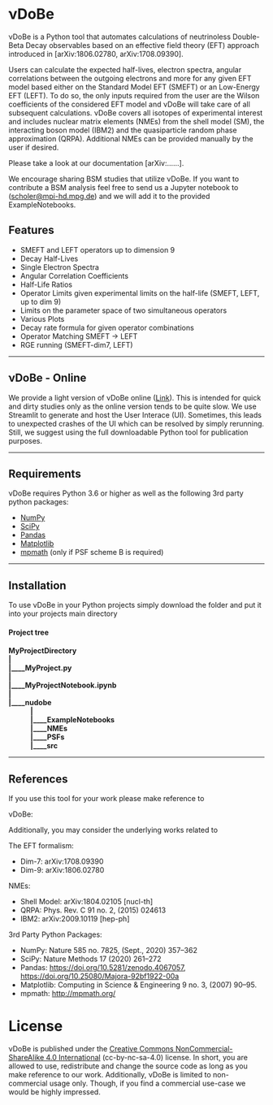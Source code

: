 # &nu;DoBe

&nu;DoBe is a Python tool that automates calculations of neutrinoless Double-Beta Decay observables based on an effective field theory (EFT) approach introduced in [arXiv:1806.02780, arXiv:1708.09390].

Users can calculate the expected half-lives, electron spectra, angular correlations between the outgoing electrons and more for any given EFT model based either on the Standard Model EFT (SMEFT) or an Low-Energy EFT (LEFT). To do so, the only inputs required from the user are the Wilson coefficients of the considered EFT model and &nu;DoBe will take care of all subsequent calculations. &nu;DoBe covers all isotopes of experimental interest and includes nuclear matrix elements (NMEs) from the shell model (SM), the interacting boson model (IBM2) and the quasiparticle random phase approximation (QRPA). Additional NMEs can be provided manually by the user if desired.

Please take a look at our documentation [arXiv:......].

We encourage sharing BSM studies that utilize &nu;DoBe. If you want to contribute a BSM analysis feel free to send us a 
Jupyter notebook to (scholer@mpi-hd.mpg.de) and we will add it to the provided ExampleNotebooks.

<h2> Features </h2>

- SMEFT and LEFT operators up to dimension 9
- Decay Half-Lives
- Single Electron Spectra
- Angular Correlation Coefficients
- Half-Life Ratios
- Operator Limits given experimental limits on the half-life (SMEFT, LEFT, up to dim 9)
- Limits on the parameter space of two simultaneous operators
- Various Plots
- Decay rate formula for given operator combinations
- Operator Matching SMEFT &rarr; LEFT
- RGE running (SMEFT-dim7, LEFT)

<hr>
<h2> &nu;DoBe - Online</h2>
We provide a light version of &nu;DoBe online (<a href="https://oscholer-nudobe-streamlit-4foz22.streamlit.app/">Link</a>). This is intended for quick and dirty studies only as the online version tends to be quite slow. We use Streamlit to generate and host the User Interace (UI). Sometimes, this leads to unexpected crashes of the UI which can be resolved by simply rerunning. Still, we suggest using the full downloadable Python tool for publication purposes.

<hr>
<h2> Requirements</h2>
&nu;DoBe requires Python 3.6 or higher as well as the following 3rd party python packages:

- <a href="https://numpy.org">NumPy</a>
- <a href="https://scipy.org">SciPy</a>
- <a href="https://pandas.pydata.org">Pandas<a>
 - <a href="https://matplotlib.org">Matplotlib</a>
 - <a href="http://mpmath.org/">mpmath</a> (only if PSF scheme B is required)
 
<hr>
<h2> Installation</h2>
To use &nu;DoBe in your Python projects simply download the folder and put it into your projects main directory

<h4> Project tree<h4>
MyProjectDirectory<br>
|<br>
|____MyProject.py<br>
|<br>
|____MyProjectNotebook.ipynb<br>
|<br>
|____nudobe<br>
&nbsp;&nbsp;&nbsp;&nbsp;&nbsp;&nbsp;&nbsp;&nbsp;&nbsp;&nbsp;&nbsp;&nbsp;        |<br>
&nbsp;&nbsp;&nbsp;&nbsp;&nbsp;&nbsp;&nbsp;&nbsp;&nbsp;&nbsp;&nbsp;&nbsp;        |____ExampleNotebooks<br>
&nbsp;&nbsp;&nbsp;&nbsp;&nbsp;&nbsp;&nbsp;&nbsp;&nbsp;&nbsp;&nbsp;&nbsp;        |____NMEs<br>
&nbsp;&nbsp;&nbsp;&nbsp;&nbsp;&nbsp;&nbsp;&nbsp;&nbsp;&nbsp;&nbsp;&nbsp;        |____PSFs<br>
&nbsp;&nbsp;&nbsp;&nbsp;&nbsp;&nbsp;&nbsp;&nbsp;&nbsp;&nbsp;&nbsp;&nbsp;        |____src<br>

<hr>
<h2> References</h2>

If you use this tool for your work please make reference to

&nu;DoBe:
 
Additionally, you may consider the underlying works related to

The EFT formalism:
 - Dim-7: arXiv:1708.09390
 - Dim-9: arXiv:1806.02780

NMEs:
 - Shell Model: arXiv:1804.02105 [nucl-th]
 - QRPA: Phys. Rev. C 91 no. 2, (2015) 024613
 - IBM2: arXiv:2009.10119 [hep-ph]
 
3rd Party Python Packages:
 - NumPy: Nature 585 no. 7825, (Sept., 2020) 357–362
 - SciPy: Nature Methods 17 (2020) 261–272
 - Pandas: https://doi.org/10.5281/zenodo.4067057, https://doi.org/10.25080/Majora-92bf1922-00a
 - Matplotlib: Computing in Science & Engineering 9 no. 3, (2007) 90–95.
 - mpmath: http://mpmath.org/
 
 # License
&nu;DoBe is published under the <a href="https://creativecommons.org/licenses/by-nc-sa/4.0/">Creative Commons NonCommercial-ShareAlike 4.0 International</a> (cc-by-nc-sa-4.0) license. In short, you are allowed to use, redistribute and change the source code as long as you make reference to our work. Additionally, &nu;DoBe is limited to non-commercial usage only. Though, if you find a commercial use-case we would be highly impressed.
